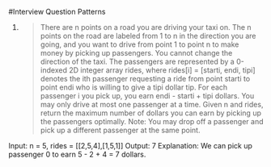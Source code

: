 #Interview Question Patterns
1) > There are n points on a road you are driving your taxi on. The n points on the road are labeled from 1 to n in the direction you are going, and you want to drive from point 1 to point n to make money by picking up passengers. You cannot change the direction of the taxi.
The passengers are represented by a 0-indexed 2D integer array rides, where rides[i] = [starti, endi, tipi] denotes the ith passenger requesting a ride from point starti to point endi who is willing to give a tipi dollar tip.
For each passenger i you pick up, you earn endi - starti + tipi dollars. You may only drive at most one passenger at a time.
Given n and rides, return the maximum number of dollars you can earn by picking up the passengers optimally.
Note: You may drop off a passenger and pick up a different passenger at the same point.

Input: n = 5, rides = [[2,5,4],[1,5,1]]
Output: 7
Explanation: We can pick up passenger 0 to earn 5 - 2 + 4 = 7 dollars.
